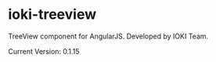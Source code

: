 ioki-treeview
=============

TreeView component for AngularJS. Developed by IOKI Team.

Current Version: 0.1.15